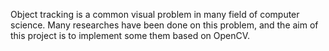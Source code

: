 Object tracking is a common visual problem in many field of computer science. Many researches have been done on this problem, and the aim of this project is to implement some them based on OpenCV.
